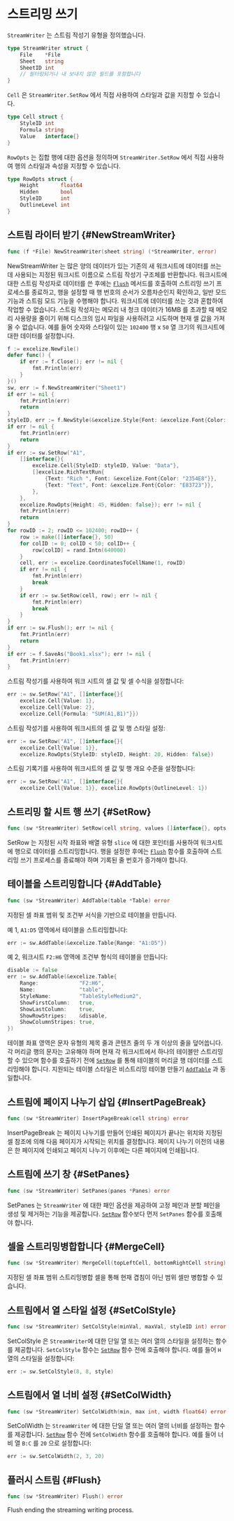 # 스트리밍 쓰기

`StreamWriter` 는 스트림 작성기 유형을 정의했습니다.

```go
type StreamWriter struct {
    File    *File
    Sheet   string
    SheetID int
    // 필터링되거나 내 보내지 않은 필드를 포함합니다
}
```

`Cell` 은 `StreamWriter.SetRow` 에서 직접 사용하여 스타일과 값을 지정할 수 있습니다.

```go
type Cell struct {
    StyleID int
    Formula string
    Value   interface{}
}
```

`RowOpts` 는 집합 행에 대한 옵션을 정의하며 `StreamWriter.SetRow` 에서 직접 사용하여 행의 스타일과 속성을 지정할 수 있습니다.

```go
type RowOpts struct {
    Height       float64
    Hidden       bool
    StyleID      int
    OutlineLevel int
}
```

## 스트림 라이터 받기 {#NewStreamWriter}

```go
func (f *File) NewStreamWriter(sheet string) (*StreamWriter, error)
```

NewStreamWriter 는 많은 양의 데이터가 있는 기존의 새 워크시트에 데이터를 쓰는 데 사용되는 지정된 워크시트 이름으로 스트림 작성기 구조체를 반환합니다. 워크시트에 대한 스트림 작성자로 데이터를 쓴 후에는 [`Flush`](stream.md#Flush) 메서드를 호출하여 스트리밍 쓰기 프로세스를 종료하고, 행을 설정할 때 행 번호의 순서가 오름차순인지 확인하고, 일반 모드 기능과 스트림 모드 기능을 수행해야 합니다. 워크시트에 데이터를 쓰는 것과 혼합하여 작업할 수 없습니다. 스트림 작성자는 메모리 내 청크 데이터가 16MB 를 초과할 때 메모리 사용량을 줄이기 위해 디스크의 임시 파일을 사용하려고 시도하며 현재 셀 값을 가져올 수 없습니다. 예를 들어 숫자와 스타일이 있는 `102400` 행 x `50` 열 크기의 워크시트에 대한 데이터를 설정합니다.

```go
f := excelize.NewFile()
defer func() {
    if err := f.Close(); err != nil {
        fmt.Println(err)
    }
}()
sw, err := f.NewStreamWriter("Sheet1")
if err != nil {
    fmt.Println(err)
    return
}
styleID, err := f.NewStyle(&excelize.Style{Font: &excelize.Font{Color: "777777"}})
if err != nil {
    fmt.Println(err)
    return
}
if err := sw.SetRow("A1",
    []interface{}{
        excelize.Cell{StyleID: styleID, Value: "Data"},
        []excelize.RichTextRun{
            {Text: "Rich ", Font: &excelize.Font{Color: "2354E8"}},
            {Text: "Text", Font: &excelize.Font{Color: "E83723"}},
        },
    },
    excelize.RowOpts{Height: 45, Hidden: false}); err != nil {
    fmt.Println(err)
    return
}
for rowID := 2; rowID <= 102400; rowID++ {
    row := make([]interface{}, 50)
    for colID := 0; colID < 50; colID++ {
        row[colID] = rand.Intn(640000)
    }
    cell, err := excelize.CoordinatesToCellName(1, rowID)
    if err != nil {
        fmt.Println(err)
        break
    }
    if err := sw.SetRow(cell, row); err != nil {
        fmt.Println(err)
        break
    }
}
if err := sw.Flush(); err != nil {
    fmt.Println(err)
    return
}
if err := f.SaveAs("Book1.xlsx"); err != nil {
    fmt.Println(err)
}
```

스트림 작성기를 사용하여 워크 시트의 셀 값 및 셀 수식을 설정합니다:

```go
err := sw.SetRow("A1", []interface{}{
    excelize.Cell{Value: 1},
    excelize.Cell{Value: 2},
    excelize.Cell{Formula: "SUM(A1,B1)"}})
```

스트림 작성기를 사용하여 워크시트의 셀 값 및 행 스타일 설정:

```go
err := sw.SetRow("A1", []interface{}{
    excelize.Cell{Value: 1}},
    excelize.RowOpts{StyleID: styleID, Height: 20, Hidden: false})
```

스트림 기록기를 사용하여 워크시트의 셀 값 및 행 개요 수준을 설정합니다:

```go
err := sw.SetRow("A1", []interface{}{
    excelize.Cell{Value: 1}}, excelize.RowOpts{OutlineLevel: 1})
```

## 스트리밍 할 시트 행 쓰기 {#SetRow}

```go
func (sw *StreamWriter) SetRow(cell string, values []interface{}, opts ...RowOpts) error
```

SetRow 는 지정된 시작 좌표와 배열 유형 `slice` 에 대한 포인터를 사용하여 워크시트에 행으로 데이터를 스트리밍합니다. 행을 설정한 후에는 [`Flush`](stream.md#Flush) 함수를 호출하여 스트리밍 쓰기 프로세스를 종료해야 하며 기록된 줄 번호가 증가해야 합니다.

## 테이블을 스트리밍합니다 {#AddTable}

```go
func (sw *StreamWriter) AddTable(table *Table) error
```

지정된 셀 좌표 범위 및 조건부 서식을 기반으로 테이블을 만듭니다.

예 1, `A1:D5` 영역에서 테이블을 스트리밍합니다:

```go
err := sw.AddTable(&excelize.Table{Range: "A1:D5"})
```

예 2, 워크시트 `F2:H6` 영역에 조건부 형식의 테이블을 만듭니다:

```go
disable := false
err := sw.AddTable(&excelize.Table{
    Range:             "F2:H6",
    Name:              "table",
    StyleName:         "TableStyleMedium2",
    ShowFirstColumn:   true,
    ShowLastColumn:    true,
    ShowRowStripes:    &disable,
    ShowColumnStripes: true,
})
```

테이블 좌표 영역은 문자 유형의 제목 줄과 콘텐츠 줄의 두 개 이상의 줄을 덮어씁니다. 각 머리글 행의 문자는 고유해야 하며 현재 각 워크시트에서 하나의 테이블만 스트리밍할 수 있으며 함수를 호출하기 전에 [`SetRow`](stream.md#SetRow) 를 통해 테이블의 머리글 행 데이터를 스트리밍해야 합니다. 지원되는 테이블 스타일은 비스트리밍 테이블 만들기 [`AddTable`](utils.md#AddTable) 과 동일합니다.

## 스트림에 페이지 나누기 삽입 {#InsertPageBreak}

```go
func (sw *StreamWriter) InsertPageBreak(cell string) error
```

InsertPageBreak 는 페이지 나누기를 만들어 인쇄된 페이지가 끝나는 위치와 지정된 셀 참조에 의해 다음 페이지가 시작되는 위치를 결정합니다. 페이지 나누기 이전의 내용은 한 페이지에 인쇄되고 페이지 나누기 이후에는 다른 페이지에 인쇄됩니다.

## 스트림에 쓰기 창 {#SetPanes}

```go
func (sw *StreamWriter) SetPanes(panes *Panes) error
```

SetPanes 는 `StreamWriter` 에 대한 패인 옵션을 제공하여 고정 페인과 분할 페인을 생성 및 제거하는 기능을 제공합니다. [`SetRow`](stream.md#SetRow) 함수보다 먼저 `SetPanes` 함수를 호출해야 합니다.

## 셀을 스트리밍병합합니다 {#MergeCell}

```go
func (sw *StreamWriter) MergeCell(topLeftCell, bottomRightCell string) error
```

지정된 셀 좌표 범위 스트리밍병합 셀을 통해 현재 겹침이 아닌 범위 셀만 병합할 수 있습니다.

## 스트림에서 열 스타일 설정 {#SetColStyle}

```go
func (sw *StreamWriter) SetColStyle(minVal, maxVal, styleID int) error
```

SetColStyle 은 `StreamWriter`에 대한 단일 열 또는 여러 열의 스타일을 설정하는 함수를 제공합니다. `SetColStyle` 함수는 [`SetRow`](stream.md#SetRow) 함수 전에 호출해야 합니다. 예를 들어 `H` 열의 스타일을 설정합니다:

```go
err := sw.SetColStyle(8, 8, style)
```

## 스트림에서 열 너비 설정 {#SetColWidth}

```go
func (sw *StreamWriter) SetColWidth(min, max int, width float64) error
```

SetColWidth 는 `StreamWriter` 에 대한 단일 열 또는 여러 열의 너비를 설정하는 함수를 제공합니다. [`SetRow`](stream.md#SetRow) 함수 전에 `SetColWidth` 함수를 호출해야 합니다. 예를 들어 너비 열 `B:C` 를 `20` 으로 설정합니다:

```go
err := sw.SetColWidth(2, 3, 20)
```

## 플러시 스트림 {#Flush}

```go
func (sw *StreamWriter) Flush() error
```

Flush ending the streaming writing process.
